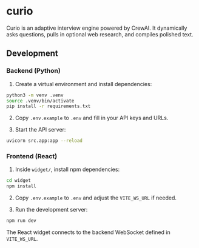 # curio

Curio is an adaptive interview engine powered by CrewAI. It dynamically asks questions, pulls in optional web research, and compiles polished text.

## Development

### Backend (Python)

1. Create a virtual environment and install dependencies:

```bash
python3 -m venv .venv
source .venv/bin/activate
pip install -r requirements.txt
```

2. Copy `.env.example` to `.env` and fill in your API keys and URLs.

3. Start the API server:

```bash
uvicorn src.app:app --reload
```

### Frontend (React)

1. Inside `widget/`, install npm dependencies:

```bash
cd widget
npm install
```

2. Copy `.env.example` to `.env` and adjust the `VITE_WS_URL` if needed.

3. Run the development server:

```bash
npm run dev
```

The React widget connects to the backend WebSocket defined in `VITE_WS_URL`.
